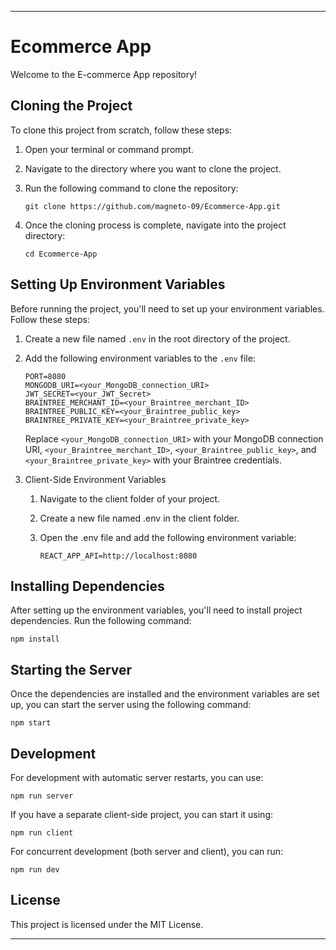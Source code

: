 
---

# Ecommerce App

Welcome to the E-commerce App repository!

## Cloning the Project

To clone this project from scratch, follow these steps:

1. Open your terminal or command prompt.

2. Navigate to the directory where you want to clone the project.

3. Run the following command to clone the repository:
   ```
   git clone https://github.com/magneto-09/Ecommerce-App.git
   ```

4. Once the cloning process is complete, navigate into the project directory:
   ```
   cd Ecommerce-App
   ```

## Setting Up Environment Variables

Before running the project, you'll need to set up your environment variables. Follow these steps:

1. Create a new file named `.env` in the root directory of the project.

2. Add the following environment variables to the `.env` file:
   ```
   PORT=8080
   MONGODB_URI=<your_MongoDB_connection_URI>
   JWT_SECRET=<your_JWT_Secret>
   BRAINTREE_MERCHANT_ID=<your_Braintree_merchant_ID>
   BRAINTREE_PUBLIC_KEY=<your_Braintree_public_key>
   BRAINTREE_PRIVATE_KEY=<your_Braintree_private_key>
   ```

   Replace `<your_MongoDB_connection_URI>` with your MongoDB connection URI,  `<your_Braintree_merchant_ID>`, `<your_Braintree_public_key>`, and `<your_Braintree_private_key>` with your Braintree credentials.

3. Client-Side Environment Variables
   1. Navigate to the client folder of your project.
   2. Create a new file named .env in the client folder. 
   3. Open the .env file and add the following environment variable:

       ```
      REACT_APP_API=http://localhost:8080
      ```
   
## Installing Dependencies

After setting up the environment variables, you'll need to install project dependencies. Run the following command:
   ```
   npm install
   ```

## Starting the Server

Once the dependencies are installed and the environment variables are set up, you can start the server using the following command:
   ```
   npm start
   ```

## Development

For development with automatic server restarts, you can use:
   ```
   npm run server
   ```

If you have a separate client-side project, you can start it using:
   ```
   npm run client
   ```

For concurrent development (both server and client), you can run:
   ```
   npm run dev
   ```

## License

This project is licensed under the MIT License.

---
